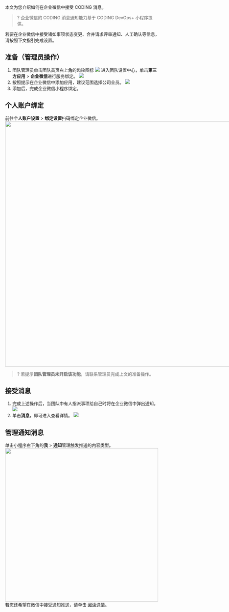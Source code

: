 本文为您介绍如何在企业微信中接受 CODING 消息。
>? 企业微信的 CODING 消息通知能力基于 CODING DevOps+ 小程序提供。

若要在企业微信中接受诸如事项状态变更、合并请求评审通知、人工确认等信息，请按照下文指引完成设置。

## 准备（管理员操作）[](id:one)
1. 团队管理员单击团队首页右上角的齿轮图标 <img src ="https://help-assets.codehub.cn/enterprise/20210928153255.png" style ="margin:0"> 进入团队设置中心，单击**第三方应用** > **企业微信**进行服务绑定。
![](https://qcloudimg.tencent-cloud.cn/raw/8534191b127673b2785837c16c48ac04.png)
2. 按照提示在企业微信中添加应用，建议范围选择公司全员。
![](https://qcloudimg.tencent-cloud.cn/raw/a95faa0c037ede489ea7ac2725977f69.png)
3. 添加后，完成企业微信小程序绑定。

## 个人账户绑定[](id:two)
前往**个人账户设置** > **绑定设置**扫码绑定企业微信。
<img style="width:800px; max-width: inherit;" src="https://qcloudimg.tencent-cloud.cn/raw/a1188b729972949a91c18a6ba5e8ec1f.png" />
>? 若提示**团队管理员未开启该功能**，请联系管理员完成上文的准备操作。

## 接受消息[](id:three)
1. 完成上述操作后，当团队中有人指派事项给自己时将在企业微信中弹出通知。
![](https://qcloudimg.tencent-cloud.cn/raw/c60210da1835be101241b9b9f060f8d9.png)
2. 单击**消息**，即可进入查看详情。
![](https://qcloudimg.tencent-cloud.cn/raw/b35e834e6d634beed117134b1039c6c6.png)

## 管理通知消息[](id:four)
单击小程序右下角的**我** > **通知**管理触发推送的内容类型。
<img style="width:500px; max-width: inherit;" src="https://qcloudimg.tencent-cloud.cn/raw/0ab4f4c1e795d7b3f2747c4c026353ca.png" />
若您还希望在微信中接受通知推送，请单击 [阅读详情](/docs/admin/message/third-party/wechat.html)。

